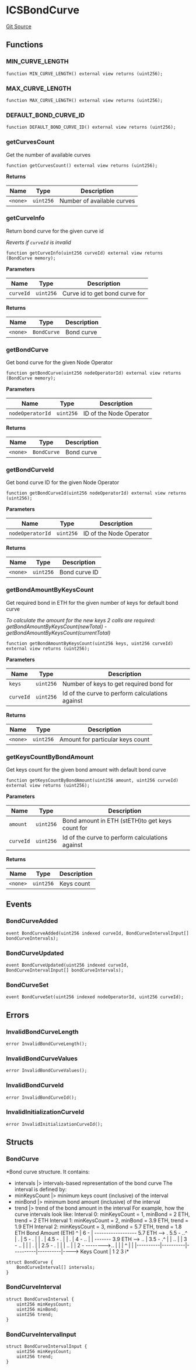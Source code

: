 # ICSBondCurve
[Git Source](https://github.com/lidofinance/community-staking-module/blob/3a4f57c9cf742468b087015f451ef8dce648f719/src/interfaces/ICSBondCurve.sol)


## Functions
### MIN_CURVE_LENGTH


```solidity
function MIN_CURVE_LENGTH() external view returns (uint256);
```

### MAX_CURVE_LENGTH


```solidity
function MAX_CURVE_LENGTH() external view returns (uint256);
```

### DEFAULT_BOND_CURVE_ID


```solidity
function DEFAULT_BOND_CURVE_ID() external view returns (uint256);
```

### getCurvesCount

Get the number of available curves


```solidity
function getCurvesCount() external view returns (uint256);
```
**Returns**

|Name|Type|Description|
|----|----|-----------|
|`<none>`|`uint256`|Number of available curves|


### getCurveInfo

Return bond curve for the given curve id

*Reverts if `curveId` is invalid*


```solidity
function getCurveInfo(uint256 curveId) external view returns (BondCurve memory);
```
**Parameters**

|Name|Type|Description|
|----|----|-----------|
|`curveId`|`uint256`|Curve id to get bond curve for|

**Returns**

|Name|Type|Description|
|----|----|-----------|
|`<none>`|`BondCurve`|Bond curve|


### getBondCurve

Get bond curve for the given Node Operator


```solidity
function getBondCurve(uint256 nodeOperatorId) external view returns (BondCurve memory);
```
**Parameters**

|Name|Type|Description|
|----|----|-----------|
|`nodeOperatorId`|`uint256`|ID of the Node Operator|

**Returns**

|Name|Type|Description|
|----|----|-----------|
|`<none>`|`BondCurve`|Bond curve|


### getBondCurveId

Get bond curve ID for the given Node Operator


```solidity
function getBondCurveId(uint256 nodeOperatorId) external view returns (uint256);
```
**Parameters**

|Name|Type|Description|
|----|----|-----------|
|`nodeOperatorId`|`uint256`|ID of the Node Operator|

**Returns**

|Name|Type|Description|
|----|----|-----------|
|`<none>`|`uint256`|Bond curve ID|


### getBondAmountByKeysCount

Get required bond in ETH for the given number of keys for default bond curve

*To calculate the amount for the new keys 2 calls are required:
getBondAmountByKeysCount(newTotal) - getBondAmountByKeysCount(currentTotal)*


```solidity
function getBondAmountByKeysCount(uint256 keys, uint256 curveId) external view returns (uint256);
```
**Parameters**

|Name|Type|Description|
|----|----|-----------|
|`keys`|`uint256`|Number of keys to get required bond for|
|`curveId`|`uint256`|Id of the curve to perform calculations against|

**Returns**

|Name|Type|Description|
|----|----|-----------|
|`<none>`|`uint256`|Amount for particular keys count|


### getKeysCountByBondAmount

Get keys count for the given bond amount with default bond curve


```solidity
function getKeysCountByBondAmount(uint256 amount, uint256 curveId) external view returns (uint256);
```
**Parameters**

|Name|Type|Description|
|----|----|-----------|
|`amount`|`uint256`|Bond amount in ETH (stETH)to get keys count for|
|`curveId`|`uint256`|Id of the curve to perform calculations against|

**Returns**

|Name|Type|Description|
|----|----|-----------|
|`<none>`|`uint256`|Keys count|


## Events
### BondCurveAdded

```solidity
event BondCurveAdded(uint256 indexed curveId, BondCurveIntervalInput[] bondCurveIntervals);
```

### BondCurveUpdated

```solidity
event BondCurveUpdated(uint256 indexed curveId, BondCurveIntervalInput[] bondCurveIntervals);
```

### BondCurveSet

```solidity
event BondCurveSet(uint256 indexed nodeOperatorId, uint256 curveId);
```

## Errors
### InvalidBondCurveLength

```solidity
error InvalidBondCurveLength();
```

### InvalidBondCurveValues

```solidity
error InvalidBondCurveValues();
```

### InvalidBondCurveId

```solidity
error InvalidBondCurveId();
```

### InvalidInitializationCurveId

```solidity
error InvalidInitializationCurveId();
```

## Structs
### BondCurve
*Bond curve structure.
It contains:
- intervals    |> intervals-based representation of the bond curve
The interval is defined by:
- minKeysCount |> minimum keys count (inclusive) of the interval
- minBond      |> minimum bond amount (inclusive) of the interval
- trend        |> trend of the bond amount in the interval
For example, how the curve intervals look like:
Interval 0: minKeysCount = 1, minBond = 2 ETH, trend = 2 ETH
Interval 1: minKeysCount = 2, minBond = 3.9 ETH, trend = 1.9 ETH
Interval 2: minKeysCount = 3, minBond = 5.7 ETH, trend = 1.8 ETH
Bond Amount (ETH)
^
|
6 -
| ------------------ 5.7 ETH --> .
5.5 -                              ..^
|                             .  |
5 -                            .   |
|                           .    |
4.5 -                          .     |
|                         .      |
4 -                       ..       |
| ------- 3.9 ETH --> ..         |
3.5 -                    .^          |
|                  .. |          |
3 -                ..   |          |
|               .     |          |
2.5 -              .      |          |
|            ..       |          |
2 - -------->..         |          |
|          ^          |          |
|----------|----------|----------|----------|----> Keys Count
|          1          2          3          i*


```solidity
struct BondCurve {
    BondCurveInterval[] intervals;
}
```

### BondCurveInterval

```solidity
struct BondCurveInterval {
    uint256 minKeysCount;
    uint256 minBond;
    uint256 trend;
}
```

### BondCurveIntervalInput

```solidity
struct BondCurveIntervalInput {
    uint256 minKeysCount;
    uint256 trend;
}
```

